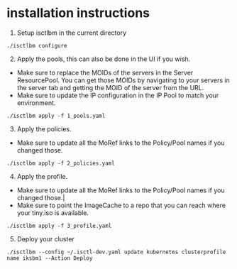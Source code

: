 # installation instructions

1. Setup isctlbm in the current directory

`./isctlbm configure`

2. Apply the pools, this can also be done in the UI if you wish.
- Make sure to replace the MOIDs of the servers in the Server ResourcePool.
You can get those MOIDs by navigating to your servers in the server tab and getting the MOID of the server from the URL.
- Make sure to update the IP configuration in the IP Pool to match your environment.

`./isctlbm apply -f 1_pools.yaml`

3. Apply the policies. 
- Make sure to update all the MoRef links to the Policy/Pool names if you changed those. 

`./isctlbm apply -f 2_policies.yaml`

4. Apply the profile.
- Make sure to update all the MoRef links to the Policy/Pool names if you changed those.|
- Make sure to point the ImageCache to a repo that you can reach where your tiny.iso is available.

`./isctlbm apply -f 3_profile.yaml`

5. Deploy your cluster

`./isctlbm --config ~/.isctl-dev.yaml update kubernetes clusterprofile name iksbm1 --Action Deploy`

